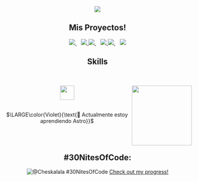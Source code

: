 <div align="center" >
<img  src="https://raw.githubusercontent.com/MelladoDev/MelladoDev/refs/heads/main/gifs/María%20Francisca%20Mellado.png"> 
</div>

<h2 align="center"> Mis Proyectos! </h2>

<div align="center">

  <a href="https://github.com/MelladoDev/Scripta-Frontend">
    <img src="https://github-readme-stats.vercel.app/api/pin/?username=MelladoDev&repo=Scripta-Frontend&theme=jolly&cache_seconds=10" />
  </a>
 </a>&nbsp;&nbsp;
  <a href="https://github.com/MelladoDev/Scripta-Backend">
    <img src="https://github-readme-stats.vercel.app/api/pin/?username=MelladoDev&repo=Scripta-Backend&theme=jolly&cache_seconds=10" />
  </a>
  
  <a href="https://github.com/MelladoDev/api-joyeria">
    <img src="https://github-readme-stats.vercel.app/api/pin/?username=MelladoDev&repo=api-joyeria&theme=jolly&cache_seconds=10" />
  </a>&nbsp;&nbsp;

  <a href="https://github.com/MelladoDev/to-do-list">
    <img src="https://github-readme-stats.vercel.app/api/pin/?username=MelladoDev&repo=to-do-list&theme=jolly&cache_seconds=10" />
  </a>


  <a href="https://github.com/MelladoDev/desktop-app">
    <img src="https://github-readme-stats.vercel.app/api/pin/?username=MelladoDev&repo=desktop-app&theme=jolly&cache_seconds=10" />
  </a>&nbsp;&nbsp;

  <a href="https://github.com/MelladoDev/Sistema-de-mensajeria">
    <img src="https://github-readme-stats.vercel.app/api/pin/?username=MelladoDev&repo=Sistema-de-mensajeria&theme=jolly&cache_seconds=10" />
  </a>

</div>


<h2 align="center"> Skills </h2>
<br><br>
<div align="center">
<img align="right" height="160" width="160" src="https://gifdb.com/images/high/serious-purple-typing-cat-k07hmiokp97s2o3b.gif">
 
<img align="center" height="38px" src="https://skillicons.dev/icons?i=html,css,js,react,tailwind,postgres,nodejs,express,astro,bootstrap,git,github"/>
<br><br>

$\LARGE\color{Violet}{\text{🧠 Actualmente estoy aprendiendo Astro}}$


<br><br>

## #30NitesOfCode:
  ![@Cheskalala #30NitesOfCode](https://www.codedex.io/api/petStatus?user=Cheskalala)
  [Check out my progress!](https://www.codedex.io/@Cheskalala/30-nites-of-code)  
</div>
